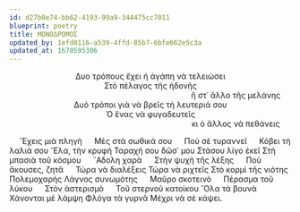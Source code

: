 ```yaml
---
id: d27b0e74-bb62-4193-99a9-344475cc7011
blueprint: poetry
title: ΜΟΝΟΔΡΟΜΟΣ
updated_by: 1efd0116-a539-4ffd-85b7-6bfe662e5c3a
updated_at: 1670595306
---
```

<div align="center">
  
  Δυο τρόπους ἔχει ἡ ἀγάπη νὰ τελειώσει  <br>
    	            	Στὸ πέλαγος τῆς ἡδονῆς  <br>
&emsp; &emsp; &emsp; &emsp; &emsp; &emsp; &emsp; &emsp; &emsp;	&emsp; &emsp; &emsp; &emsp; &emsp; &emsp; &emsp; &emsp;	ἢ στ᾿ ἄλλο τῆς μελάνης  <br>
		Δυὸ τρόποι γιὰ νὰ βρεῖς τὴ λευτεριά σου  <br>
    	                 Ὁ ἕνας νὰ φυγαδευτεῖς <br>
&emsp; &emsp; &emsp; &emsp; &emsp; &emsp; &emsp; &emsp; &emsp;	&emsp; &emsp; &emsp; &emsp; &emsp; &emsp; &emsp; &emsp; κι ὁ ἄλλος νὰ πεθάνεις
  </div>
  
&emsp; ῎Εχεις μιὰ πληγὴ
&emsp; Μὲς στὰ σωθικά σου
&emsp; Ποὺ σὲ τυραννεῖ
&emsp; Κόβει τὴ λαλιά σου
 ῎Ελα, τὴν κρυφὴ
  Ταραχή σου δῶσ᾿ μου
  Στάσου λίγο ἐκεῖ
  Στὴ μπασιὰ τοῦ κόσμου
&emsp; ῎Αδολη χαρὰ
&emsp; Στὴν ψυχὴ τῆς λέξης
&emsp; Ποὺ ἄκουσες, ζητᾶ
&emsp; Τώρα νὰ διαλέξεις
 Τώρα νὰ ριχτεῖς
 Στὸ κορμὶ τῆς νιότης
 Πολεμοχαρὴς
 Λάγνος συνωμότης
&emsp; Μαῦρο σκοτεινὸ
&emsp; Πέρασμα τοῦ λύκου
&emsp; Στὸν ἀστερισμὸ
&emsp; Τοῦ στερνοῦ κατοίκου
῞Ολα τὰ βουνὰ
 Χάνονται μὲ λάμψη 
 Φλόγα τὰ γυρνᾶ
 Μέχρι νὰ σὲ κάψει.